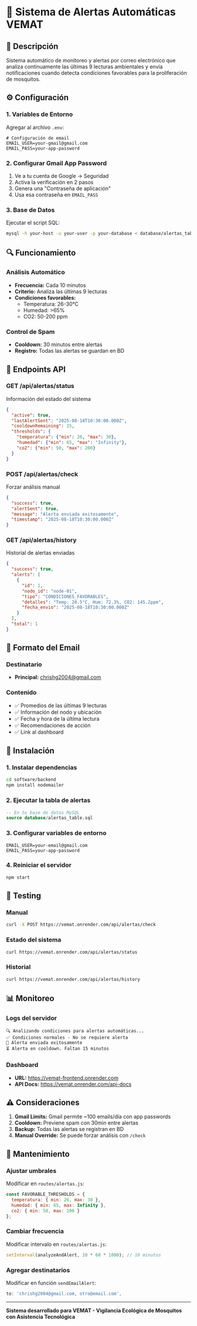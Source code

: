 # 📧 Sistema de Alertas Automáticas VEMAT

## 🎯 Descripción
Sistema automático de monitoreo y alertas por correo electrónico que analiza continuamente las últimas 9 lecturas ambientales y envía notificaciones cuando detecta condiciones favorables para la proliferación de mosquitos.

## ⚙️ Configuración

### 1. Variables de Entorno
Agregar al archivo `.env`:
```env
# Configuración de email
EMAIL_USER=your-gmail@gmail.com
EMAIL_PASS=your-app-password
```

### 2. Configurar Gmail App Password
1. Ve a tu cuenta de Google → Seguridad
2. Activa la verificación en 2 pasos
3. Genera una "Contraseña de aplicación"
4. Usa esa contraseña en `EMAIL_PASS`

### 3. Base de Datos
Ejecutar el script SQL:
```bash
mysql -h your-host -u your-user -p your-database < database/alertas_table.sql
```

## 🔍 Funcionamiento

### Análisis Automático
- **Frecuencia:** Cada 10 minutos
- **Criterio:** Analiza las últimas 9 lecturas
- **Condiciones favorables:**
  - Temperatura: 26-30°C
  - Humedad: >65%
  - CO2: 50-200 ppm

### Control de Spam
- **Cooldown:** 30 minutos entre alertas
- **Registro:** Todas las alertas se guardan en BD

## 📡 Endpoints API

### GET /api/alertas/status
Información del estado del sistema
```json
{
  "active": true,
  "lastAlertSent": "2025-08-18T10:30:00.000Z",
  "cooldownRemaining": 15,
  "thresholds": {
    "temperatura": {"min": 26, "max": 30},
    "humedad": {"min": 65, "max": "Infinity"},
    "co2": {"min": 50, "max": 200}
  }
}
```

### POST /api/alertas/check
Forzar análisis manual
```json
{
  "success": true,
  "alertSent": true,
  "message": "Alerta enviada exitosamente",
  "timestamp": "2025-08-18T10:30:00.000Z"
}
```

### GET /api/alertas/history
Historial de alertas enviadas
```json
{
  "success": true,
  "alerts": [
    {
      "id": 1,
      "nodo_id": "node-01",
      "tipo": "CONDICIONES_FAVORABLES",
      "detalles": "Temp: 28.5°C, Hum: 72.3%, CO2: 145.2ppm",
      "fecha_envio": "2025-08-18T10:30:00.000Z"
    }
  ],
  "total": 1
}
```

## 📧 Formato del Email

### Destinatario
- **Principal:** chrishg2004@gmail.com

### Contenido
- ✅ Promedios de las últimas 9 lecturas
- ✅ Información del nodo y ubicación
- ✅ Fecha y hora de la última lectura
- ✅ Recomendaciones de acción
- ✅ Link al dashboard

## 🚀 Instalación

### 1. Instalar dependencias
```bash
cd software/backend
npm install nodemailer
```

### 2. Ejecutar la tabla de alertas
```sql
-- En tu base de datos MySQL
source database/alertas_table.sql
```

### 3. Configurar variables de entorno
```env
EMAIL_USER=your-email@gmail.com
EMAIL_PASS=your-app-password
```

### 4. Reiniciar el servidor
```bash
npm start
```

## 🔧 Testing

### Manual
```bash
curl -X POST https://vemat.onrender.com/api/alertas/check
```

### Estado del sistema
```bash
curl https://vemat.onrender.com/api/alertas/status
```

### Historial
```bash
curl https://vemat.onrender.com/api/alertas/history
```

## 📊 Monitoreo

### Logs del servidor
```
🔍 Analizando condiciones para alertas automáticas...
✅ Condiciones normales - No se requiere alerta
📧 Alerta enviada exitosamente
⏳ Alerta en cooldown. Faltan 15 minutos
```

### Dashboard
- **URL:** https://vemat-frontend.onrender.com
- **API Docs:** https://vemat.onrender.com/api-docs

## ⚠️ Consideraciones

1. **Gmail Limits:** Gmail permite ~100 emails/día con app passwords
2. **Cooldown:** Previene spam con 30min entre alertas
3. **Backup:** Todas las alertas se registran en BD
4. **Manual Override:** Se puede forzar análisis con `/check`

## 🔄 Mantenimiento

### Ajustar umbrales
Modificar en `routes/alertas.js`:
```javascript
const FAVORABLE_THRESHOLDS = {
  temperatura: { min: 26, max: 30 },
  humedad: { min: 65, max: Infinity },
  co2: { min: 50, max: 200 }
};
```

### Cambiar frecuencia
Modificar intervalo en `routes/alertas.js`:
```javascript
setInterval(analyzeAndAlert, 10 * 60 * 1000); // 10 minutos
```

### Agregar destinatarios
Modificar en función `sendEmailAlert`:
```javascript
to: 'chrishg2004@gmail.com, otro@email.com',
```

---

**Sistema desarrollado para VEMAT - Vigilancia Ecológica de Mosquitos con Asistencia Tecnológica**

